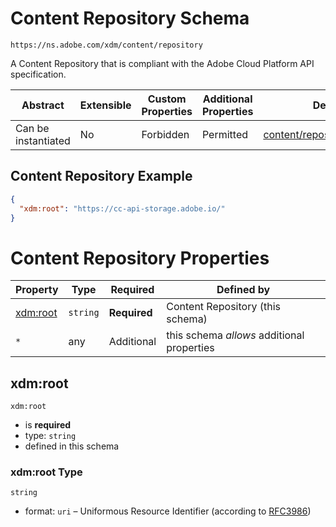 
# Content Repository Schema

```
https://ns.adobe.com/xdm/content/repository
```

A Content Repository that is compliant with the Adobe Cloud Platform API specification.

| Abstract | Extensible | Custom Properties | Additional Properties | Defined In |
|----------|------------|-------------------|-----------------------|------------|
| Can be instantiated | No | Forbidden | Permitted | [content/repository.schema.json](content/repository.schema.json) |

## Content Repository Example
```json
{
  "xdm:root": "https://cc-api-storage.adobe.io/"
}
```

# Content Repository Properties

| Property | Type | Required | Defined by |
|----------|------|----------|------------|
| [xdm:root](#xdmroot) | `string` | **Required** | Content Repository (this schema) |
| `*` | any | Additional | this schema *allows* additional properties |

## xdm:root


`xdm:root`
* is **required**
* type: `string`
* defined in this schema

### xdm:root Type


`string`
* format: `uri` – Uniformous Resource Identifier (according to [RFC3986](http://tools.ietf.org/html/rfc3986))





